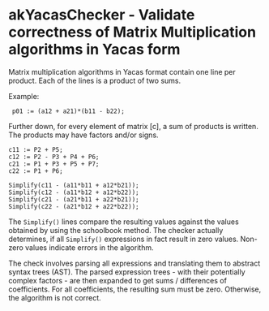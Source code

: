 # akYacasChecker -  Validate correctness of Matrix Multiplication algorithms in Yacas form

 Matrix multiplication algorithms in Yacas format contain one line per product.
 Each of the lines is a product of two sums.

 Example:

```
 p01 := (a12 + a21)*(b11 - b22);
```

Further down, for every element of matrix \[c\], a sum of products is written. The products may have factors and/or signs.

```
c11 := P2 + P5;
c12 := P2 - P3 + P4 + P6;
c21 := P1 + P3 + P5 + P7;
c22 := P1 + P6;
```

```
Simplify(c11 - (a11*b11 + a12*b21));
Simplify(c12 - (a11*b12 + a12*b22));
Simplify(c21 - (a21*b11 + a22*b21));
Simplify(c22 - (a21*b12 + a22*b22));
```

The `Simplify()` lines compare the resulting values against the values obtained by using the schoolbook method. The checker actually determines, if all `Simplify()` expressions in fact result in zero values. Non-zero values indicate errors in the algorithm.

The check involves parsing all expressions and translating them to abstract syntax trees (AST). The parsed expression trees - with their potentially complex factors - are then expanded to get sums / differences of coefficients. For all coefficients, the resulting sum must be zero. Otherwise, the algorithm is not correct.